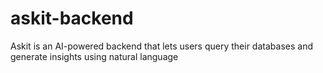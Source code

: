 # askit-backend
Askit is an AI-powered backend that lets users query their databases and generate insights using natural language
